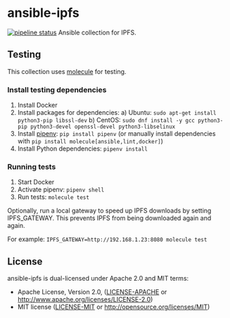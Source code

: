 # ansible-ipfs
[![pipeline status](https://gitlab.com/ipfs-search.com/ansible-ipfs/badges/main/pipeline.svg)](https://gitlab.com/ipfs-search.com/ansible-ipfs/commits/main)
Ansible collection for IPFS.

## Testing
This collection uses [molecule](https://molecule.readthedocs.io/en/latest/) for testing.

### Install testing dependencies
1. Install Docker
2. Install packages for dependencies:
   a) Ubuntu: `sudo apt-get install python3-pip libssl-dev`
   b) CentOS: `sudo dnf install -y gcc python3-pip python3-devel openssl-devel python3-libselinux`
4. Install [pipenv](https://pipenv.pypa.io/en/latest/): `pip install pipenv` (or manually install dependencies with `pip install molecule[ansible,lint,docker]`)
5. Install Python dependencies: `pipenv install`

### Running tests
1. Start Docker
2. Activate pipenv: `pipenv shell`
2. Run tests: `molecule test`

Optionally, run a local gateway to speed up IPFS downloads by setting IPFS_GATEWAY. This prevents IPFS from being downloaded again and again.

For example:
`IPFS_GATEWAY=http://192.168.1.23:8080 molecule test`

## License
ansible-ipfs is dual-licensed under Apache 2.0 and MIT terms:

- Apache License, Version 2.0, ([LICENSE-APACHE](https://github.com/ipfs-search/ansible-ipfs/blob/main/LICENSE-APACHE) or http://www.apache.org/licenses/LICENSE-2.0)
- MIT license ([LICENSE-MIT](https://github.com/ipfs-search/ansible-ipfs/blob/main/LICENSE-MIT) or http://opensource.org/licenses/MIT)
